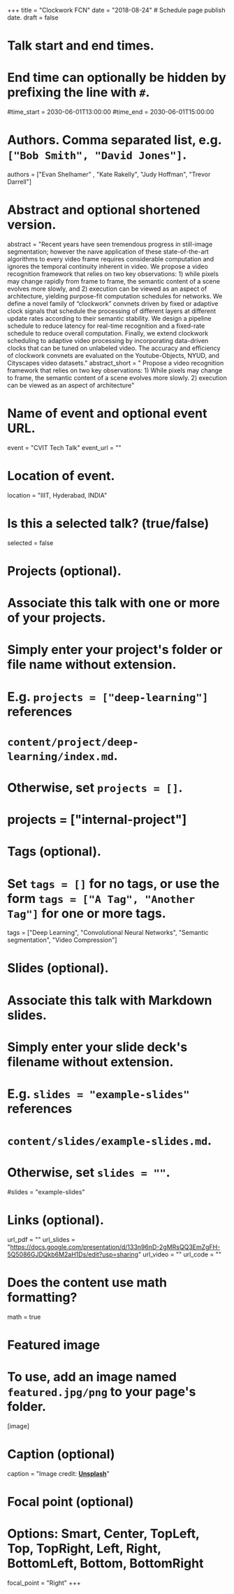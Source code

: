 +++
title = "Clockwork FCN"
date = "2018-08-24"  # Schedule page publish date.
draft = false

# Talk start and end times.
#   End time can optionally be hidden by prefixing the line with `#`.
#time_start = 2030-06-01T13:00:00
#time_end = 2030-06-01T15:00:00

# Authors. Comma separated list, e.g. `["Bob Smith", "David Jones"]`.
authors = ["Evan Shelhamer" , "Kate Rakelly", "Judy Hoffman", "Trevor Darrell"]

# Abstract and optional shortened version.
abstract = "Recent years have seen tremendous progress in still-image segmentation; however the naıve application of these state-of-the-art algorithms to every video frame requires considerable computation and ignores the temporal continuity inherent in video. We propose a video recognition framework that relies on two key observations: 1) while pixels may change rapidly from frame to frame, the semantic content of a scene evolves more slowly, and 2) execution can be  viewed as an aspect of architecture, yielding purpose-fit computation schedules for networks. We define a novel family of “clockwork” convnets driven by fixed or adaptive clock signals that schedule the processing of different layers at different update rates according to their semantic stability. We design a pipeline schedule to reduce latency for real-time recognition and a fixed-rate schedule to reduce overall computation. Finally, we extend clockwork scheduling to adaptive video processing by incorporating data-driven clocks that can be tuned on unlabeled video. The accuracy and efficiency of clockwork convnets are evaluated on the Youtube-Objects, NYUD, and Cityscapes video datasets."
abstract_short = " Propose a video recognition framework that relies on two key observations: 1) While pixels may change to frame, the semantic content of a scene evolves more slowly. 2) execution can be viewed as an aspect of architecture"

# Name of event and optional event URL.
event = "CVIT Tech Talk"
event_url = ""

# Location of event.
location = "IIIT, Hyderabad, INDIA"

# Is this a selected talk? (true/false)
selected = false

# Projects (optional).
#   Associate this talk with one or more of your projects.
#   Simply enter your project's folder or file name without extension.
#   E.g. `projects = ["deep-learning"]` references 
#   `content/project/deep-learning/index.md`.
#   Otherwise, set `projects = []`.
# projects = ["internal-project"]

# Tags (optional).
#   Set `tags = []` for no tags, or use the form `tags = ["A Tag", "Another Tag"]` for one or more tags.
tags = ["Deep Learning", "Convolutional Neural Networks", "Semantic segmentation", "Video Compression"]

# Slides (optional).
#   Associate this talk with Markdown slides.
#   Simply enter your slide deck's filename without extension.
#   E.g. `slides = "example-slides"` references 
#   `content/slides/example-slides.md`.
#   Otherwise, set `slides = ""`.
#slides = "example-slides"

# Links (optional).
url_pdf = ""
url_slides = "https://docs.google.com/presentation/d/133n96nD-2gMRsQQ3EmZgFH-5Q5086GJDQkb6M2aH1Ds/edit?usp=sharing"
url_video = ""
url_code = ""

# Does the content use math formatting?
math = true

# Featured image
# To use, add an image named `featured.jpg/png` to your page's folder. 
[image]
  # Caption (optional)
  caption = "Image credit: [**Unsplash**](https://unsplash.com/photos/bzdhc5b3Bxs)"

  # Focal point (optional)
  # Options: Smart, Center, TopLeft, Top, TopRight, Left, Right, BottomLeft, Bottom, BottomRight
  focal_point = "Right"
+++
